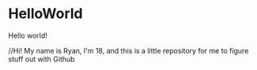 # HelloWorld
Hello world!

//Hi! My name is Ryan, I'm 18, and this is a little repository for me to figure stuff out with Github
